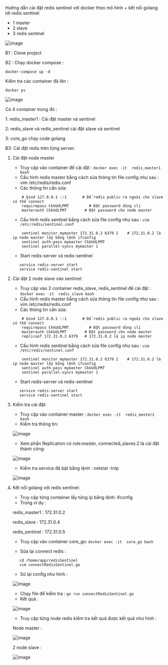 Hướng dẫn cài đặt redis sentinel với docker theo mô hình + kết nối golang tới redis sentinel
+ 1 master
+ 2 slave
+ 3 redis sentinel



![image](https://user-images.githubusercontent.com/36092539/177714843-9c6de79c-6e4e-4ba6-853c-94b17792f645.png)


B1 : Clone project 

B2 : Chạy docker compose :

```
docker-compose up -d

```

Kiểm tra các container đã lên :

```
docker ps
```

![image](https://user-images.githubusercontent.com/36092539/177716763-690568f2-94f6-4785-9bf6-9433df093577.png)

Có 4 container trong đó :

1: redis_master1 : Cài đặt master và sentinel

2: redis_slave và redis_sentinel cài đặt slave và sentinel

3: core_go chạy code golang

B3: Cài đặt redis trên từng server:

1. Cài đặt node master

    * Truy cập vào container để cài đặt : ``` docker exec -it  redis_master1 bash ```
    * Cấu hình redis master bằng cách sửa thông tin file config như sau : vim /etc/redis/redis.conf
    * Các thông tin cần sửa: 
    ``` 
        # bind 127.0.0.1 ::1       # Để redis public ra ngoài cho slave có thể connect
        requirepass CkkUdLPMT         # Đặt password dùng cli
        masterauth CkkUdLPMT        # Đặt password cho node master

     ```
    * Cấu hình redis sentinel bằng cách sửa file config như sau : ``` vim /etc/redis/sentinel.conf ```
    ``` 
        sentinel monitor mymaster 172.31.0.2 6379 2    # 172.31.0.2 là ip node master lấy bằng lệnh ifconfig
        sentinel auth-pass mymaster CkkUdLPMT
        sentinel parallel-syncs mymaster 1

     ```
    * Start redis-server và redis-sentinel
     ``` 
        service redis-server start
        service redis-sentinel start
     ```
2. Cài đặt 2 node slave vào sentinel:
    * Truy cập vào 2 container redis_slave, redis_sentinel để cài đặt : ``` docker exec -it  redis_slave bash ```
    * Cấu hình redis master bằng cách sửa thông tin file config như sau : vim /etc/redis/redis.conf
    * Các thông tin cần sửa: 
    ``` 
        # bind 127.0.0.1 ::1       # Để redis public ra ngoài cho slave có thể connect
        requirepass CkkUdLPMT         # Đặt password dùng cli
        masterauth CkkUdLPMT        # Đặt password cho node master
        replicaof 172.31.0.2 6379   # 172.31.0.2 là ip node master

     ```
    * Cấu hình redis sentinel bằng cách sửa file config như sau : ``` vim /etc/redis/sentinel.conf ```
    ``` 
        sentinel monitor mymaster 172.31.0.2 6379 2    # 172.31.0.2 là ip node master lấy bằng lệnh ifconfig
        sentinel auth-pass mymaster CkkUdLPMT
        sentinel parallel-syncs mymaster 1

     ```
    * Start redis-server và redis-sentinel
     ``` 
        service redis-server start
        service redis-sentinel start
     ```
3. Kiểm tra cài đặt:
    * Truy cập vào container master : ``` docker exec -it  redis_master1 bash ```
    * Kiểm tra thông tin:

    ![image](https://user-images.githubusercontent.com/36092539/177722782-f1b62a65-8549-4703-8544-6a7864531b18.png)

    * Xem phần Replication có role:master, connected_slaves:2 là cài đặt thành công:

    ![image](https://user-images.githubusercontent.com/36092539/177723004-20750c38-31e4-4d85-915c-df41737622ba.png)

    * Kiểm tra service đã bật bằng lệnh : netstat -tnlp 

    ![image](https://user-images.githubusercontent.com/36092539/177723534-12495f75-e85d-44ac-b2a1-c7c03a86808b.png)

4. Kết nối golang với redis sentinel:
    * Truy cập từng container lấy từng ip bằng lệnh: ifconfig
    * Trong ví dụ : 

    redis_master1 : 172.31.0.2

    redis_slave   : 172.31.0.4

    redis_sentinel : 172.31.0.5
    * Truy cập vào container core_go: ``` docker exec -it  core_go bash ```

    * Sửa lại connect redis : 
     ``` 
        cd /home/app/redisSentinel
        vim connectRedisSentinel.go
     ```
    * Sử lại config như hình :

    ![image](https://user-images.githubusercontent.com/36092539/177724493-5404a552-4b16-4b0e-b437-c7fb5b734c16.png)
    
    * Chạy file để kiểm tra :  ``` go run connectRedisSentinel.go ```
    * Kết quả :

    ![image](https://user-images.githubusercontent.com/36092539/177724921-eecccd74-22b4-497c-b0df-9e9496200bbc.png)
    * Truy cập từng node redis kiểm tra kết quả được kết quả như hình :

    Node master :

    ![image](https://user-images.githubusercontent.com/36092539/177725227-4c778ddf-7e66-47cc-b10c-69f9866f4a15.png)

    2 node slave :

    ![image](https://user-images.githubusercontent.com/36092539/177725398-8691b01f-9488-4522-84a6-26c132d21274.png)





    